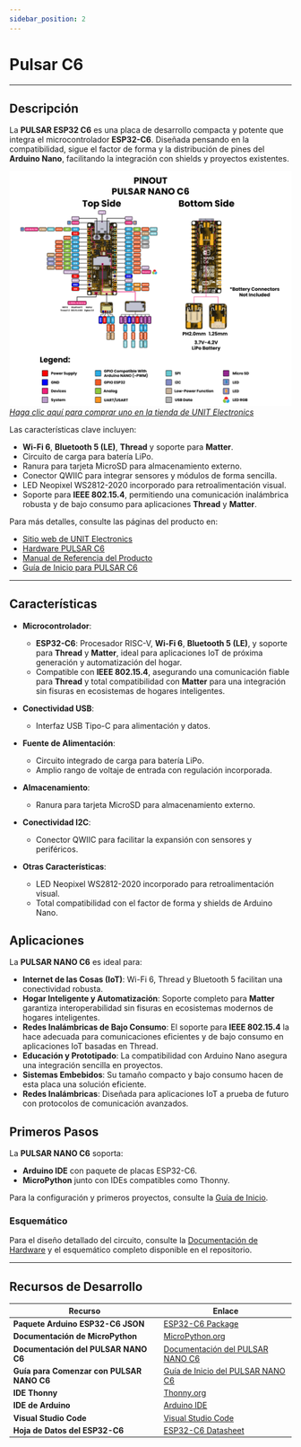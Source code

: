 ```yaml
---
sidebar_position: 2
---
```


# Pulsar C6

---

## Descripción

La **PULSAR ESP32 C6** es una placa de desarrollo compacta y potente que integra el microcontrolador **ESP32-C6**. Diseñada pensando en la compatibilidad, sigue el factor de forma y la distribución de pines del **Arduino Nano**, facilitando la integración con shields y proyectos existentes.

<div style={{ textAlign: "center" }}>
  <a href="https://github.com/UNIT-Electronics-MX/unit_nano_esp32_c6/tree/main">
    <img src="https://raw.githubusercontent.com/UNIT-Electronics-MX/unit_nano_esp32_c6/refs/heads/main/hardware/resources/Pulsar-C6-Pinout_EN.jpg" width="600px"/>
    <br/>
    <em>Haga clic aquí para comprar uno en la tienda de UNIT Electronics</em>
  </a>
</div>

Las características clave incluyen:
- **Wi-Fi 6**, **Bluetooth 5 (LE)**, **Thread** y soporte para **Matter**.
- Circuito de carga para batería LiPo.
- Ranura para tarjeta MicroSD para almacenamiento externo.
- Conector QWIIC para integrar sensores y módulos de forma sencilla.
- LED Neopixel WS2812-2020 incorporado para retroalimentación visual.
- Soporte para **IEEE 802.15.4**, permitiendo una comunicación inalámbrica robusta y de bajo consumo para aplicaciones **Thread** y **Matter**.

Para más detalles, consulte las páginas del producto en:
* [Sitio web de UNIT Electronics](https://uelectronics.com/)
* [Hardware PULSAR C6](https://github.com/UNIT-Electronics-MX/UNIT_NANO_ESP32_C6/tree/main/hardware)
* [Manual de Referencia del Producto](https://github.com/UNIT-Electronics-MX/unit_nano_esp32_c6/blob/main/NANO-ESP32-C6(ProductReferenceManual)%5BEN%5D.pdf)
* [Guía de Inicio para PULSAR C6](https://unit-electronics-mx.github.io/unit_pulsar_esp32_c6/)

---

## Características

- **Microcontrolador**:

  - **ESP32-C6**: Procesador RISC-V, **Wi-Fi 6**, **Bluetooth 5 (LE)**, y soporte para **Thread** y **Matter**, ideal para aplicaciones IoT de próxima generación y automatización del hogar.
  - Compatible con **IEEE 802.15.4**, asegurando una comunicación fiable para **Thread** y total compatibilidad con **Matter** para una integración sin fisuras en ecosistemas de hogares inteligentes.

- **Conectividad USB**:
  - Interfaz USB Tipo-C para alimentación y datos.

- **Fuente de Alimentación**:
  - Circuito integrado de carga para batería LiPo.
  - Amplio rango de voltaje de entrada con regulación incorporada.

- **Almacenamiento**:
  - Ranura para tarjeta MicroSD para almacenamiento externo.

- **Conectividad I2C**:
  - Conector QWIIC para facilitar la expansión con sensores y periféricos.

- **Otras Características**:
  - LED Neopixel WS2812-2020 incorporado para retroalimentación visual.
  - Total compatibilidad con el factor de forma y shields de Arduino Nano.

## Aplicaciones

La **PULSAR NANO C6** es ideal para:
- **Internet de las Cosas (IoT)**: Wi-Fi 6, Thread y Bluetooth 5 facilitan una conectividad robusta.
- **Hogar Inteligente y Automatización**: Soporte completo para **Matter** garantiza interoperabilidad sin fisuras en ecosistemas modernos de hogares inteligentes.
- **Redes Inalámbricas de Bajo Consumo**: El soporte para **IEEE 802.15.4** la hace adecuada para comunicaciones eficientes y de bajo consumo en aplicaciones IoT basadas en Thread.
- **Educación y Prototipado**: La compatibilidad con Arduino Nano asegura una integración sencilla en proyectos.
- **Sistemas Embebidos**: Su tamaño compacto y bajo consumo hacen de esta placa una solución eficiente.
- **Redes Inalámbricas**: Diseñada para aplicaciones IoT a prueba de futuro con protocolos de comunicación avanzados.


## Primeros Pasos

La **PULSAR NANO C6** soporta:
- **Arduino IDE** con paquete de placas ESP32-C6.
- **MicroPython** junto con IDEs compatibles como Thonny.

Para la configuración y primeros proyectos, consulte la [Guía de Inicio](https://unit-electronics-mx.github.io/unit_pulsar_esp32_c6/).

### Esquemático
Para el diseño detallado del circuito, consulte la [Documentación de Hardware](https://github.com/UNIT-Electronics-MX/UNIT_NANO_C6/tree/main/hardware) y el esquemático completo disponible en el repositorio.

---

## Recursos de Desarrollo

| Recurso                                  | Enlace                                                                                      |
|------------------------------------------|---------------------------------------------------------------------------------------------|
| **Paquete Arduino ESP32-C6 JSON**        | [ESP32-C6 Package](https://github.com/UNIT-Electronics/Uelectronics-ESP32-Arduino-Package)    |
| **Documentación de MicroPython**         | [MicroPython.org](https://micropython.org/)                                                   |
| **Documentación del PULSAR NANO C6**       | [Documentación del PULSAR NANO C6](https://github.com/UNIT-Electronics/UNIT-NANO-C6)             |
| **Guía para Comenzar con PULSAR NANO C6**  | [Guía de Inicio del PULSAR NANO C6](https://unit-electronics-mx.github.io/unit_pulsar_esp32_c6/)  |
| **IDE Thonny**                           | [Thonny.org](https://thonny.org/)                                                              |
| **IDE de Arduino**                       | [Arduino IDE](https://www.arduino.cc/en/software)                                             |
| **Visual Studio Code**                   | [Visual Studio Code](https://code.visualstudio.com/download)                                   |
| **Hoja de Datos del ESP32-C6**           | [ESP32-C6 Datasheet](https://www.espressif.com/sites/default/files/documentation/esp32-c6_datasheet_en.pdf) |

